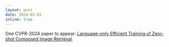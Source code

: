 ```yaml
---
layout: post
date: 2024-02-01
inline: true
---
```


One CVPR-2024 paper to appear: <a href="https://arxiv.org/abs/2312.01998">Language-only Efficient Training of Zero-shot Composed Image Retrieval</a>.